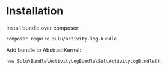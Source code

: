 # Installation

Install bundle over composer:

```
composer require sulu/activity-log-bundle
```

Add bundle to AbstractKernel:

```
new Sulu\Bundle\ActivityLogBundle\SuluActivityLogBundle(),
```

